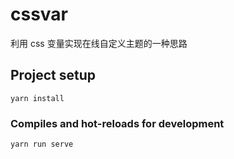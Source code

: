 # cssvar

利用 css 变量实现在线自定义主题的一种思路

## Project setup

```
yarn install
```

### Compiles and hot-reloads for development

```
yarn run serve
```
